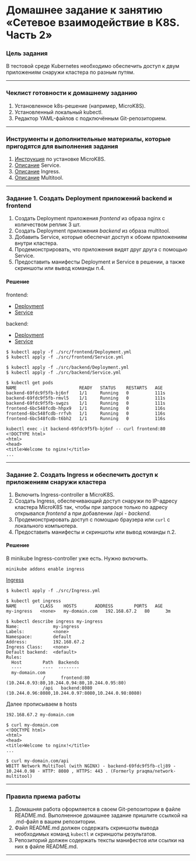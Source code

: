 # Домашнее задание к занятию «Сетевое взаимодействие в K8S. Часть 2»

### Цель задания

В тестовой среде Kubernetes необходимо обеспечить доступ к двум приложениям снаружи кластера по разным путям.

------

### Чеклист готовности к домашнему заданию

1. Установленное k8s-решение (например, MicroK8S).
2. Установленный локальный kubectl.
3. Редактор YAML-файлов с подключённым Git-репозиторием.

------

### Инструменты и дополнительные материалы, которые пригодятся для выполнения задания

1. [Инструкция](https://microk8s.io/docs/getting-started) по установке MicroK8S.
2. [Описание](https://kubernetes.io/docs/concepts/services-networking/service/) Service.
3. [Описание](https://kubernetes.io/docs/concepts/services-networking/ingress/) Ingress.
4. [Описание](https://github.com/wbitt/Network-MultiTool) Multitool.

------

### Задание 1. Создать Deployment приложений backend и frontend

1. Создать Deployment приложения _frontend_ из образа nginx с количеством реплик 3 шт.
2. Создать Deployment приложения _backend_ из образа multitool. 
3. Добавить Service, которые обеспечат доступ к обоим приложениям внутри кластера. 
4. Продемонстрировать, что приложения видят друг друга с помощью Service.
5. Предоставить манифесты Deployment и Service в решении, а также скриншоты или вывод команды п.4.

#### Решение

frontend:
- [Deployment](src/frontend/Deployment.yml)
- [Service](src/frontend/Service.yml)

backend:
- [Deployment](src/backend/Deployment.yml)
- [Service](src/backend/Service.yml)

```
$ kubectl apply -f ./src/frontend/Deployment.yml
$ kubectl apply -f ./src/frontend/Service.yml

$ kubectl apply -f ./src/backend/Deployment.yml
$ kubectl apply -f ./src/backend/Service.yml

$ kubectl get pods
NAME                        READY   STATUS    RESTARTS   AGE
backend-69fdc9f5fb-bj6nf    1/1     Running   0          111s
backend-69fdc9f5fb-rmvl5    1/1     Running   0          111s
backend-69fdc9f5fb-swgzs    1/1     Running   0          111s
frontend-6bc548fcdb-hhpx9   1/1     Running   0          116s
frontend-6bc548fcdb-rrfvh   1/1     Running   0          116s
frontend-6bc548fcdb-t6bh2   1/1     Running   0          116s

kubectl exec -it backend-69fdc9f5fb-bj6nf -- curl frontend:80
<!DOCTYPE html>
<html>
<head>
<title>Welcome to nginx!</title>
...
```
------

### Задание 2. Создать Ingress и обеспечить доступ к приложениям снаружи кластера

1. Включить Ingress-controller в MicroK8S.
2. Создать Ingress, обеспечивающий доступ снаружи по IP-адресу кластера MicroK8S так, чтобы при запросе только по адресу открывался _frontend_ а при добавлении /api - _backend_.
3. Продемонстрировать доступ с помощью браузера или `curl` с локального компьютера.
4. Предоставить манифесты и скриншоты или вывод команды п.2.

#### Решение
В minikube Ingress-controller уже есть. Нужно включить.
```
minikube addons enable ingress
```

[Ingress](src/Ingress.yml)

```
$ kubectl apply -f ./src/Ingress.yml

$ kubectl get ingress
NAME         CLASS    HOSTS       ADDRESS        PORTS   AGE
my-ingress   <none>   my-domain.com   192.168.67.2   80      3m

$ kubectl describe ingress my-ingress
Name:             my-ingress
Labels:           <none>
Namespace:        default
Address:          192.168.67.2
Ingress Class:    <none>
Default backend:  <default>
Rules:
  Host        Path  Backends
  ----        ----  --------
  my-domain.com   
              /      frontend:80 (10.244.0.93:80,10.244.0.94:80,10.244.0.95:80)
              /api   backend:8080 (10.244.0.96:8080,10.244.0.97:8080,10.244.0.98:8080)

```

Далее прописываем в hosts
```
192.168.67.2 my-domain.com
```

```
$ curl my-domain.com
<!DOCTYPE html>
<html>
<head>
<title>Welcome to nginx!</title>
...

$ curl my-domain.com/api
WBITT Network MultiTool (with NGINX) - backend-69fdc9f5fb-clj89 - 10.244.0.98 - HTTP: 8080 , HTTPS: 443 . (Formerly praqma/network-multitool)
```

------

### Правила приема работы

1. Домашняя работа оформляется в своем Git-репозитории в файле README.md. Выполненное домашнее задание пришлите ссылкой на .md-файл в вашем репозитории.
2. Файл README.md должен содержать скриншоты вывода необходимых команд `kubectl` и скриншоты результатов.
3. Репозиторий должен содержать тексты манифестов или ссылки на них в файле README.md.

------
